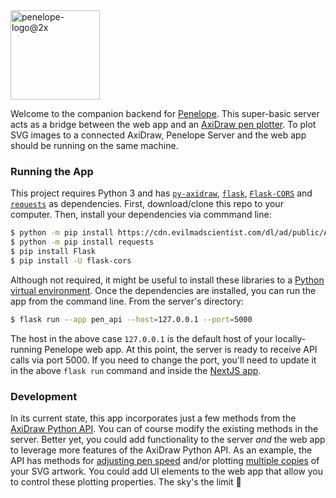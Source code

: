 <img width="143" alt="penelope-logo@2x" src="https://user-images.githubusercontent.com/10648307/189042884-1d4daf88-a954-47db-9e78-a628f45ece93.png">

Welcome to the companion backend for <a href="https://github.com/Penelope-for-AxiDraw/penelope" target="_blank">Penelope</a>. This super-basic server acts as a bridge between the web app and an <a href="https://shop.evilmadscientist.com/productsmenu/846" target="_blank">AxiDraw pen plotter</a>. To plot SVG images to a connected AxiDraw, Penelope Server and the web app should be running on the same machine.

### Running the App

This project requires Python 3 and has <a href="https://axidraw.com/doc/py_api/#" target="_blank">`py-axidraw`</a>, <a href="https://flask.palletsprojects.com/en/2.2.x/" target="_blank">`flask`</a>, <a href="https://flask-cors.readthedocs.io/en/latest/" target="_blank">`Flask-CORS`</a> and <a href="https://pypi.org/project/requests/" target="_blank">`requests`</a> as dependencies. First, download/clone this repo to your computer. Then, install your dependencies via commmand line:

```bash
$ python -m pip install https://cdn.evilmadscientist.com/dl/ad/public/AxiDraw_API.zip
$ python -m pip install requests
$ pip install Flask
$ pip install -U flask-cors
```

Although not required, it might be useful to install these libraries to a <a href="https://docs.python.org/3/tutorial/venv.html" target="_blank">Python virtual environment</a>. Once the dependencies are installed, you can run the app from the command line. From the server's directory:

```bash
$ flask run --app pen_api --host=127.0.0.1 --port=5000
```

The host in the above case `127.0.0.1` is the default host of your locally-running Penelope web app. At this point, the server is ready to receive API calls via port 5000. If you need to change the port, you'll need to update it in the above `flask run` command and inside the <a href="https://github.com/Penelope-for-AxiDraw/penelope/blob/main/src/constants/index.ts" target="_blank">NextJS app</a>.

### Development
In its current state, this app incorporates just a few methods from the <a href="https://axidraw.com/doc/py_api/#introduction" target="_blank">AxiDraw Python API</a>. You can of course modify the existing methods in the server. Better yet, you could add functionality to the server _and_ the web app to leverage more features of the AxiDraw Python API. As an example, the API has methods for <a href="https://axidraw.com/doc/py_api/#speed_pendown" target="_blank">adjusting pen speed</a> and/or plotting <a href="https://axidraw.com/doc/py_api/#copies" target="_blank">multiple copies</a> of your SVG artwork. You could add UI elements to the web app that allow you to control these plotting properties. The sky's the limit 🚀

